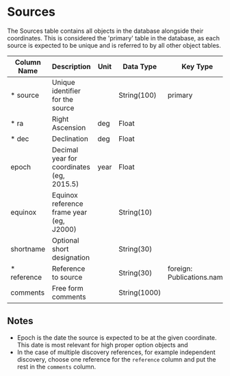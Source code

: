 # Sources

The Sources table contains all objects in the database alongside their coordinates. 
This is considered the 'primary' table in the database, as each source 
is expected to be unique and is referred to by all other object tables.

| Column Name | Description  | Unit  | Data Type | Key Type  |
|---|---|---|---|---|
| * source    | Unique identifier for the source |   | String(100)  | primary  |
| * ra        | Right Ascension | deg | Float  |   |
| * dec       | Declination | deg | Float  |   |
| epoch     | Decimal year for coordinates (eg, 2015.5) | year | Float |   |
| equinox   | Equinox reference frame year (eg, J2000) |  | String(10) |   |
| shortname | Optional short designation |   | String(30) |   |
| * reference | Reference to source |   | String(30) | foreign: Publications.name |
| comments  | Free form comments |   | String(1000) |   |

## Notes
- Epoch is the date the source is expected to be at the given coordinate. 
  This date
  is most relevant for high proper option objects and
- In the case of multiple discovery references, for example independent discovery, choose one
reference for the `reference` column and put the rest in the `comments` column.